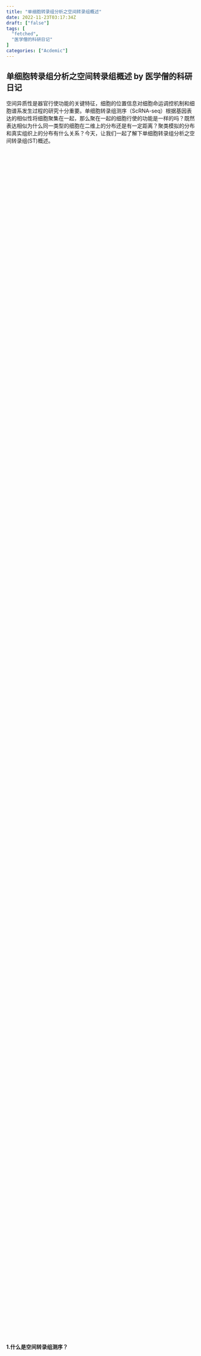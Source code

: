 ```yaml
---
title: "单细胞转录组分析之空间转录组概述"
date: 2022-11-23T03:17:34Z
draft: ["false"]
tags: [
  "fetched",
  "医学僧的科研日记"
]
categories: ["Acdemic"]
---
```

单细胞转录组分析之空间转录组概述 by 医学僧的科研日记
------
<div><section><section>空间异质性是器官行使功能的关键特征，细胞的位置信息对细胞命运调控机制和细胞谱系发生过程的研究十分重要。单细胞转录组测序（ScRNA-seq）根据基因表达的相似性将细胞聚集在一起，那么聚在一起的细胞行使的功能是一样的吗？既然表达相似为什么同一类型的细胞在二维上的分布还是有一定距离？聚类模拟的分布和真实组织上的分布有什么关系？今天，让我们一起了解下单细胞转录组分析之空间转录组(ST)概述。</section><section><iframe data-vidtype="2" data-mpvid="wxv_2676165726902206467" data-cover="http%3A%2F%2Fmmbiz.qpic.cn%2Fmmbiz_jpg%2FeBfvI7Ryx8fEOhWV9ePoH6srsIfZYMQfmewrh5T7bJZm4XK0Mt8ZCemxdqEoSfxdNbRlLdq2KFlpnUpDH7gwKw%2F0%3Fwx_fmt%3Djpeg" allowfullscreen="" frameborder="0" data-ratio="1.7777777777777777" data-w="1920" data-src="https://mp.weixin.qq.com/mp/readtemplate?t=pages/video_player_tmpl&amp;action=mpvideo&amp;auto=0&amp;vid=wxv_2676165726902206467"></iframe></section><section powered-by="xiumi.us"><section><br></section></section><section powered-by="xiumi.us"><section><section powered-by="xiumi.us"><section><section powered-by="xiumi.us"><section><section><section powered-by="xiumi.us"><section><section powered-by="xiumi.us"><section><section><svg viewbox="0 0 1 1"></svg></section></section></section></section><section><section powered-by="xiumi.us"><section><section><svg viewbox="0 0 1 1"></svg></section></section></section></section><section><section powered-by="xiumi.us"><section><section><svg viewbox="0 0 1 1"></svg></section></section></section></section><section><section powered-by="xiumi.us"><section><section><svg viewbox="0 0 1 1"></svg></section></section></section></section></section><section powered-by="xiumi.us"><section><section powered-by="xiumi.us"><section><section><svg viewbox="0 0 1 1"></svg></section></section></section></section><section><section powered-by="xiumi.us"><section><section><svg viewbox="0 0 1 1"></svg></section></section></section></section></section></section></section></section></section><section><section powered-by="xiumi.us"><section><p><strong>1.什么是空间转录组测序？</strong></p></section></section></section></section><section powered-by="xiumi.us"><section><svg viewbox="0 0 1 1"></svg></section></section></section></section><section>什么是空间转录组？这里以市面上最流行的10X为例：将冰冻组织切片放置在10X Genomics Visium芯片的捕获区域内，进行HE染色和成像后，对组织切片进行透化处理，细胞内的mRNA释放出来，从而被芯片上带有oligo-dT的探针捕获，并且每个探针都带有特异的位置序列，然后以mRNA为模版进行cDNA合成，构建文库后再通过测序，获得基因表达信息的同时，每一条测序reads因带有位置序列，从而能够获得基因表达的位置信息。</section><section powered-by="xiumi.us"><section><img data-backh="241" data-backw="578" data-ratio="0.4169884" data-src="https://mmbiz.qpic.cn/mmbiz_png/eBfvI7Ryx8fEOhWV9ePoH6srsIfZYMQfLnWY0cOSQ363hXhfd4YZAnJsJpibEUkaXrr3LP7Xu8icSvYGwibjwdO5w/640?wx_fmt=png" data-type="png" data-w="1036" src="https://mmbiz.qpic.cn/mmbiz_png/eBfvI7Ryx8fEOhWV9ePoH6srsIfZYMQfLnWY0cOSQ363hXhfd4YZAnJsJpibEUkaXrr3LP7Xu8icSvYGwibjwdO5w/640?wx_fmt=png"></section></section><section>与ScRNA-seq相比的优缺点：ScRNA-seq将基因表达与单个细胞相关联，但关于这些基因在组织中的位置信息丢失了；相反的，ST知道基因表达的位置，却不知道是哪个细胞产生的。ScRNA-seq联合ST能起到1+1＞2的作用（超高分辨率+位置信息）</section><section powered-by="xiumi.us"><section><img data-backh="358" data-backw="578" data-ratio="0.6203704" data-src="https://mmbiz.qpic.cn/mmbiz_png/eBfvI7Ryx8fEOhWV9ePoH6srsIfZYMQfn9CNKXyjXMzTsmhIiaXeZnNpgjA5L7HE1pfbnDpXjUvrBCzUksVoRog/640?wx_fmt=png" data-type="png" data-w="1080" src="https://mmbiz.qpic.cn/mmbiz_png/eBfvI7Ryx8fEOhWV9ePoH6srsIfZYMQfn9CNKXyjXMzTsmhIiaXeZnNpgjA5L7HE1pfbnDpXjUvrBCzUksVoRog/640?wx_fmt=png"></section></section><section>2022年目前一共242篇文章，其中&gt;30分26篇；&gt;20分37篇；&gt;10分104篇。也就是说，只要你做的是ScRNA-seq联合ST，你就有50%的概率发10分。</section><section powered-by="xiumi.us"><section><section powered-by="xiumi.us"><section><section powered-by="xiumi.us"><section><section><section powered-by="xiumi.us"><section><section powered-by="xiumi.us"><section><section><svg viewbox="0 0 1 1"></svg></section></section></section></section><section><section powered-by="xiumi.us"><section><section><svg viewbox="0 0 1 1"></svg></section></section></section></section><section><section powered-by="xiumi.us"><section><section><svg viewbox="0 0 1 1"></svg></section></section></section></section><section><section powered-by="xiumi.us"><section><section><svg viewbox="0 0 1 1"></svg></section></section></section></section></section><section powered-by="xiumi.us"><section><section powered-by="xiumi.us"><section><section><svg viewbox="0 0 1 1"></svg></section></section></section></section><section><section powered-by="xiumi.us"><section><section><svg viewbox="0 0 1 1"></svg></section></section></section></section></section></section></section></section></section><section><section powered-by="xiumi.us"><section><p><strong>2.文献中怎么用空间转录组？</strong></p></section></section></section></section><section powered-by="xiumi.us"><section><svg viewbox="0 0 1 1"></svg></section></section></section></section><p powered-by="xiumi.us"><strong>1.这是一篇刚发表于EBioMedicine上的食管鳞状细胞癌的ScRNA-seq+ST文章：</strong></p><section powered-by="xiumi.us"><section><img data-backh="148" data-backw="578" data-ratio="0.2564815" data-src="https://mmbiz.qpic.cn/mmbiz_png/eBfvI7Ryx8fEOhWV9ePoH6srsIfZYMQfriaAzyFuYBync9BQYt9CFGuEyYib00CmicaPXt9Xzib1SKcs44qiaBj93cQ/640?wx_fmt=png" data-type="png" data-w="1080" src="https://mmbiz.qpic.cn/mmbiz_png/eBfvI7Ryx8fEOhWV9ePoH6srsIfZYMQfriaAzyFuYBync9BQYt9CFGuEyYib00CmicaPXt9Xzib1SKcs44qiaBj93cQ/640?wx_fmt=png"></section></section><section powered-by="xiumi.us"><section><img data-backh="374" data-backw="578" data-ratio="0.6472222" data-src="https://mmbiz.qpic.cn/mmbiz_png/eBfvI7Ryx8fEOhWV9ePoH6srsIfZYMQf45ctXNoUffcfZazuiaP02wk7wWGrxmE8OLzn50rTVDumTXrkFoM1bVg/640?wx_fmt=png" data-type="png" data-w="1080" src="https://mmbiz.qpic.cn/mmbiz_png/eBfvI7Ryx8fEOhWV9ePoH6srsIfZYMQf45ctXNoUffcfZazuiaP02wk7wWGrxmE8OLzn50rTVDumTXrkFoM1bVg/640?wx_fmt=png"></section></section><section>基于3例ESCC样本，作者利用Multimodal intersection analysis (MIA)揭示了ESCC的TME中基质细胞的异质性。</section><section><strong>图2：</strong>ESCC肿瘤及基质的空间转录组分析。<strong>a-c：</strong>三个样本切片的HE染色。<strong>d-f：</strong>3个样本基于Spot聚类的结果。Spot数目2353(T1)、2849(T2) 和2896(T3) <span>&lt; ScRNA-seq</span>。<strong>g-i：</strong>使用MIA方法对两组方法注释亚群进行整合分析。数值越高，ST区域和ScRNA-seq亚群共享的高表达基因比例越大。对于每个ST区域，将其归类为最高值的细胞类型。<strong>j-l：</strong>根据MIA，将所有Spot分为肿瘤区和间质区。</section><p powered-by="xiumi.us"><br></p><p powered-by="xiumi.us"><strong>2.这是最近一篇EBioMedicine上的GBM的<span>公共数据库挖掘</span>文章：</strong></p><section powered-by="xiumi.us"><section><img data-backh="151" data-backw="578" data-ratio="0.2611111" data-src="https://mmbiz.qpic.cn/mmbiz_png/eBfvI7Ryx8fEOhWV9ePoH6srsIfZYMQfFySzpf2leayLelTkpRrGtxLahzwtIicc1EafOib2dNgaKCTZ7LqhhlKQ/640?wx_fmt=png" data-type="png" data-w="1080" src="https://mmbiz.qpic.cn/mmbiz_png/eBfvI7Ryx8fEOhWV9ePoH6srsIfZYMQfFySzpf2leayLelTkpRrGtxLahzwtIicc1EafOib2dNgaKCTZ7LqhhlKQ/640?wx_fmt=png"></section></section><section powered-by="xiumi.us"><section><img data-backh="467" data-backw="578" data-ratio="0.8075773" data-src="https://mmbiz.qpic.cn/mmbiz_png/eBfvI7Ryx8fEOhWV9ePoH6srsIfZYMQfUHLgunxwRtjxMGbcekAnaTOZZzPd8h53ovEgr2L1Xu8ueWFvuw50Tw/640?wx_fmt=png" data-type="png" data-w="1003" src="https://mmbiz.qpic.cn/mmbiz_png/eBfvI7Ryx8fEOhWV9ePoH6srsIfZYMQfUHLgunxwRtjxMGbcekAnaTOZZzPd8h53ovEgr2L1Xu8ueWFvuw50Tw/640?wx_fmt=png"></section></section><section powered-by="xiumi.us"><section>GBM 可分为MES-like、AC-like、OPC-like、和NPC-like亚型。作者发现来源于巨噬细胞的GPNMB基因可通过免疫细胞-肿瘤细胞相互作用促进GBM proneural(PN)-mesenchymal(MES)亚型的转换。</section><section><strong>图3: </strong>PN- and MES-GBM的肿瘤微环境。<strong>e：</strong>ScRNA-seq定义的细胞类型特异性评分/基因的空间分布。</section><section><br></section></section><p powered-by="xiumi.us"><strong>3.这是2018年一篇发表于Cancer Research上的文章：</strong></p><section powered-by="xiumi.us"><section><img data-backh="148" data-backw="578" data-ratio="0.2564815" data-src="https://mmbiz.qpic.cn/mmbiz_png/eBfvI7Ryx8fEOhWV9ePoH6srsIfZYMQftIWxpad1uDjy4MT9r3ZTmksCCUsiabOox4N4Py0yAraIiaCWy0m6ibL4Q/640?wx_fmt=png" data-type="png" data-w="1080" src="https://mmbiz.qpic.cn/mmbiz_png/eBfvI7Ryx8fEOhWV9ePoH6srsIfZYMQftIWxpad1uDjy4MT9r3ZTmksCCUsiabOox4N4Py0yAraIiaCWy0m6ibL4Q/640?wx_fmt=png"></section></section><section powered-by="xiumi.us"><section><img data-backh="400" data-backw="578" data-ratio="0.6925926" data-src="https://mmbiz.qpic.cn/mmbiz_png/eBfvI7Ryx8fEOhWV9ePoH6srsIfZYMQfcw5QusP5pQcFYCK43ZsibROaGR6icicwic7Z0GdpMQIvBBlxyqJfqhibIicA/640?wx_fmt=png" data-type="png" data-w="1080" src="https://mmbiz.qpic.cn/mmbiz_png/eBfvI7Ryx8fEOhWV9ePoH6srsIfZYMQfcw5QusP5pQcFYCK43ZsibROaGR6icicwic7Z0GdpMQIvBBlxyqJfqhibIicA/640?wx_fmt=png"></section></section><section>这是篇18年的，比较老，作者测了4个Stage III期恶性黑色素瘤患者转移的淋巴结，使用ST技术生成的基因表达谱揭示了黑色素瘤淋巴结转移的空间异质性。<br></section><section powered-by="xiumi.us"><section><img data-backh="297" data-backw="578" data-ratio="0.5138889" data-src="https://mmbiz.qpic.cn/mmbiz_png/eBfvI7Ryx8fEOhWV9ePoH6srsIfZYMQfibNvZqJmzZlKeVTKN3lib6Z0ib1WHDyqNk8Ans1MDoFr946hl6ibial8b3g/640?wx_fmt=png" data-type="png" data-w="1080" src="https://mmbiz.qpic.cn/mmbiz_png/eBfvI7Ryx8fEOhWV9ePoH6srsIfZYMQfibNvZqJmzZlKeVTKN3lib6Z0ib1WHDyqNk8Ans1MDoFr946hl6ibial8b3g/640?wx_fmt=png"></section></section><section><strong>图4：</strong>单个切片的PCA和空间热图。<strong>A：</strong>具有病理注释信息的HE染色图像。<strong>B：</strong>在组织结构域上进行的PCA产生了四个簇。以病理注释为参照，<strong>簇1</strong>对应于黑色素瘤区域周围的基质或淋巴组织；<strong>簇2</strong>明确代表黑色素瘤区域。<strong>簇3</strong>包括淋巴和肿瘤组织之间边界区域的组织结构域，可能包含来自这两种组织类型的细胞混合物。<strong>簇4</strong>代表与癌症区域物理分离的淋巴组织。<strong>C：</strong>PCA显示这4个簇显著分离。</section><section><br></section><section powered-by="xiumi.us"><section><section powered-by="xiumi.us"><section><section powered-by="xiumi.us"><section><section><section powered-by="xiumi.us"><section><section powered-by="xiumi.us"><section><section><svg viewbox="0 0 1 1"></svg></section></section></section></section><section><section powered-by="xiumi.us"><section><section><svg viewbox="0 0 1 1"></svg></section></section></section></section><section><section powered-by="xiumi.us"><section><section><svg viewbox="0 0 1 1"></svg></section></section></section></section><section><section powered-by="xiumi.us"><section><section><svg viewbox="0 0 1 1"></svg></section></section></section></section></section><section powered-by="xiumi.us"><section><section powered-by="xiumi.us"><section><section><svg viewbox="0 0 1 1"></svg></section></section></section></section><section><section powered-by="xiumi.us"><section><section><svg viewbox="0 0 1 1"></svg></section></section></section></section></section></section></section></section></section><section><section powered-by="xiumi.us"><section><p><strong>3.该如何进行ST分析？</strong></p></section></section></section></section><section powered-by="xiumi.us"><section><svg viewbox="0 0 1 1"></svg></section></section></section></section><section>根据编码方法的不同，单细胞空间转录组可以分为以下几大类。</section><section powered-by="xiumi.us"><section><img data-backh="502" data-backw="578" data-ratio="0.8675926" data-src="https://mmbiz.qpic.cn/mmbiz_png/eBfvI7Ryx8fEOhWV9ePoH6srsIfZYMQfgQXLoAQuU8wFHicickXnqlQHECxOJQ1gunAQicOI4PtxFcJeXHU6NmicxA/640?wx_fmt=png" data-type="png" data-w="1080" src="https://mmbiz.qpic.cn/mmbiz_png/eBfvI7Ryx8fEOhWV9ePoH6srsIfZYMQfgQXLoAQuU8wFHicickXnqlQHECxOJQ1gunAQicOI4PtxFcJeXHU6NmicxA/640?wx_fmt=png"></section></section><section><strong>图：</strong>单细胞空间转录组流程图。下边以Seurat提供的10X空间转录组分析流程为例，简单介绍下空间转录组的简单应用：</section><section><br></section><section powered-by="xiumi.us"><section><section powered-by="xiumi.us"><section><section powered-by="xiumi.us"><section><section powered-by="xiumi.us"><section><section><section powered-by="xiumi.us"><section><section><section powered-by="xiumi.us"><section><svg viewbox="0 0 1 1"></svg></section></section><section powered-by="xiumi.us"><section><svg viewbox="0 0 1 1"></svg></section></section></section></section></section></section></section></section></section></section></section><section><section powered-by="xiumi.us"><section><p><strong>1.基于Seurat的10X空间转录组分析流程</strong></p></section></section></section></section></section></section><section powered-by="xiumi.us"><section>10X Genomics Visium作为市面上流行的空间转录组技术，目前还达不到单细胞分辨率，一个Spot捕获1~10个细胞，其判断的是每个Spot中的细胞平均下来更像那种细胞，或者说那种细胞占主导，暂时无法精准判断单个细胞类型。</section><section>利用ScRNA-seq提供的单细胞分辨率的细胞亚群，结合ST提供的组织水平的HE染色信息，可以对ScRNA-seq鉴定的细胞亚群进行修正，也能补充不同亚群之间的位置信息。</section><section>基于Seurat的10X空间转录组分析流程完全可以达到获取ScRNA-seq每个细胞亚群之间位置信息的需求，详情请浏览官方教程：https://satijalab.org/seurat/articles/spatial_vignette.html。这里简单放一些关键代码：</section><section><ul><li><li><li><li><li><li><li><li><li><li><li><li><li><li><li><li><li><li><li><li><li><li><li><li><li><li><li><li><li><li><li><li><li><li><li><li><li><li><li><li><li><li><li><li><li><li><li><li><li><li><li><li><li><li><li><li><li><li><li><li><li><li><li><li><li><li><li><li><li><li><li><li><li><li><li><li><li><li><li><li><li><li><li><li><li><li><li><li><li><li><li><li><li><li><li><li><li><li><li><li><li><li></ul><pre data-lang="php"><code><span><span>#详见Seurat提供的10X空间转录组分析流程</span></span></code><code><span><span>#https://satijalab.org/seurat/articles/spatial_vignette.html</span></span></code><code><span><span>#非常详细，强烈建议做ST的小伙伴们仔细研读</span></span></code><code><span>rm(<span>list</span> = ls())</span></code><code><span>library(Seurat)</span></code><code><span>library(SeuratData)</span></code><code><span>library(ggplot2)</span></code><code><span>library(patchwork)</span></code><code><span>library(dplyr)</span></code><code><span><br></span></code><code><span><span>#1.数据预处理</span></span></code><code><span>InstallData(<span>"stxBrain"</span>)</span></code><code><span>brain &lt;- LoadData(<span>"stxBrain"</span>, type = <span>"anterior1"</span>)</span></code><code><span><br></span></code><code><span>plot1 &lt;- VlnPlot(brain, features = <span>"nCount_Spatial"</span>, pt.size = <span>0.1</span>) + NoLegend()</span></code><code><span>plot2 &lt;- SpatialFeaturePlot(brain, features = <span>"nCount_Spatial"</span>) + theme(legend.position = <span>"right"</span>)</span></code><code><span>wrap_plots(plot1, plot2)</span></code><code><span><br></span></code><code><span>brain &lt;- SCTransform(brain, assay = <span>"Spatial"</span>, verbose = <span>FALSE</span>)</span></code><code><span>brain &lt;- SCTransform(brain, assay = <span>"Spatial"</span>, verbose = <span>FALSE</span>)</span></code><code><span><span>#替代方案，sctransform构建了基因表达的正则化负二项式模型，以便在保留生物学差异的同时考虑技术伪像。</span></span></code><code><span><span>#sctransform可以对数据进行归一化，检测高变异特征并将数据存储在SCT中。</span></span></code><code><span><br></span></code><code><span><span>#2.基因表达可视化</span></span></code><code><span>SpatialFeaturePlot(brain, features = c(<span>"Hpca"</span>, <span>"Ttr"</span>))</span></code><code><span><span>#在此小鼠大脑数据集中，基因Hpca是强海马标志物，而Ttr是脉络丛的标志物。</span></span></code><code><span>p1 &lt;- SpatialFeaturePlot(brain, features = <span>"Ttr"</span>, pt.size.factor = <span>1</span>)</span></code><code><span>p2 &lt;- SpatialFeaturePlot(brain, features = <span>"Ttr"</span>, alpha = c(<span>0.1</span>, <span>1</span>))</span></code><code><span>p1 + p2</span></code><code><span><br></span></code><code><span><span>#3.降维，聚类和可视化</span></span></code><code><span><span>#我们可以使用与ScRNA-seq相同的工作流程，对RNA表达数据进行降维和聚类。</span></span></code><code><span>brain &lt;- RunPCA(brain, assay = <span>"SCT"</span>, verbose = <span>FALSE</span>)</span></code><code><span>brain &lt;- FindNeighbors(brain, reduction = <span>"pca"</span>, dims = <span>1</span>:<span>30</span>)</span></code><code><span>brain &lt;- FindClusters(brain, verbose = <span>FALSE</span>)</span></code><code><span>brain &lt;- RunUMAP(brain, reduction = <span>"pca"</span>, dims = <span>1</span>:<span>30</span>)</span></code><code><span><br></span></code><code><span><span>#之后使用UMAP可视化聚类的结果，或者使用覆盖可视化图像上的聚类结果SpatialDimPlot()</span></span></code><code><span>p1 &lt;- DimPlot(brain, reduction = <span>"umap"</span>, label = <span>TRUE</span>)</span></code><code><span>p2 &lt;- SpatialDimPlot(brain, label = <span>TRUE</span>, label.size = <span>3</span>)</span></code><code><span>p1 + p2</span></code><code><span><br></span></code><code><span><span>#cells.highlight参数可以划分特定的单元格</span></span></code><code><span>SpatialDimPlot(brain,cells.highlight = CellsByIdentities(object = brain,idents = </span></code><code><span>          c(<span>2</span>,<span>1</span>,<span>4</span>,<span>3</span>,<span>5</span>,<span>8</span>)), facet.highlight = <span>TRUE</span>, ncol = <span>3</span>)</span></code><code><span><br></span></code><code><span><span>#4.交互式绘图</span></span></code><code><span>SpatialDimPlot(brain, interactive = <span>TRUE</span>)</span></code><code><span>SpatialFeaturePlot(brain, features = <span>"Ttr"</span>, interactive = <span>TRUE</span>)</span></code><code><span>LinkedDimPlot(brain)</span></code><code><span><span>#很神奇，可以调整感兴趣的点，大家可以尝试下</span></span></code><code><span><br></span></code><code><span><span>#5.识别空间可变特征</span></span></code><code><span>de_markers &lt;- FindMarkers(brain, ident<span>.1</span> = <span>5</span>, ident<span>.2</span> = <span>6</span>)</span></code><code><span>SpatialFeaturePlot(object = brain, features = rownames(de_markers)[<span>1</span>:<span>3</span>], alpha = c(<span>0.1</span>, <span>1</span>), ncol = <span>3</span>)</span></code><code><span><br></span></code><code><span>brain &lt;- FindSpatiallyVariableFeatures(brain, assay = <span>"SCT"</span>, features = VariableFeatures(brain)[<span>1</span>:<span>1000</span>],</span></code><code><span>                                       selection.method = <span>"markvariogram"</span>)</span></code><code><span><span>#可视化此前确定的前6个特征基因的表达</span></span></code><code><span>top.features &lt;- head(SpatiallyVariableFeatures(brain, selection.method = <span>"markvariogram"</span>), <span>6</span>)</span></code><code><span>SpatialFeaturePlot(brain, features = top.features, ncol = <span>3</span>, alpha = c(<span>0.1</span>, <span>1</span>))</span></code><code><span><br></span></code><code><span><span>#6.细分解剖区域</span></span></code><code><span>cortex &lt;- subset(brain, idents = c(<span>1</span>, <span>2</span>, <span>3</span>, <span>4</span>, <span>6</span>, <span>7</span>))</span></code><code><span>cortex &lt;- subset(cortex, anterior1_imagerow &gt; <span>400</span> | anterior1_imagecol &lt; <span>150</span>, invert = <span>TRUE</span>)</span></code><code><span>cortex &lt;- subset(cortex, anterior1_imagerow &gt; <span>275</span> &amp; anterior1_imagecol &gt; <span>370</span>, invert = <span>TRUE</span>)</span></code><code><span>cortex &lt;- subset(cortex, anterior1_imagerow &gt; <span>250</span> &amp; anterior1_imagecol &gt; <span>440</span>, invert = <span>TRUE</span>)</span></code><code><span><br></span></code><code><span>p1 &lt;- SpatialDimPlot(cortex, crop = <span>TRUE</span>, label = <span>TRUE</span>)</span></code><code><span>p2 &lt;- SpatialDimPlot(cortex, crop = <span>FALSE</span>, label = <span>TRUE</span>, pt.size.factor = <span>1</span>, label.size = <span>3</span>)</span></code><code><span>p1 + p2</span></code><code><span><br></span></code><code><span><span>#7.与单细胞数据集成</span></span></code><code><span>allen_reference &lt;- readRDS(<span>"../data/allen_cortex.rds"</span>)</span></code><code><span>library(dplyr)</span></code><code><span>allen_reference &lt;- SCTransform(allen_reference, ncells = <span>3000</span>, verbose = <span>FALSE</span>) %&gt;%</span></code><code><span>  RunPCA(verbose = <span>FALSE</span>) %&gt;%</span></code><code><span>  RunUMAP(dims = <span>1</span>:<span>30</span>)</span></code><code><span><br></span></code><code><span>cortex &lt;- SCTransform(cortex, assay = <span>"Spatial"</span>, verbose = <span>FALSE</span>) %&gt;%</span></code><code><span>  RunPCA(verbose = <span>FALSE</span>)</span></code><code><span>DimPlot(allen_reference, group.by = <span>"subclass"</span>, label = <span>TRUE</span>)</span></code><code><span><span>#这是ScRNA-seq的细胞注释图</span></span></code><code><span><br></span></code><code><span>anchors &lt;- FindTransferAnchors(reference = allen_reference, query = cortex, normalization.method = <span>"SCT"</span>)</span></code><code><span>predictions.assay &lt;- TransferData(anchorset = anchors, refdata = allen_reference$subclass, prediction.assay = <span>TRUE</span>,</span></code><code><span>                                  weight.reduction = cortex[[<span>"pca"</span>]], dims = <span>1</span>:<span>30</span>)</span></code><code><span>cortex[[<span>"predictions"</span>]] &lt;- predictions.assay</span></code><code><span><span>#获得每个聚类在每个Spots的预测分数</span></span></code><code><span><br></span></code><code><span>DefaultAssay(cortex) &lt;- <span>"predictions"</span></span></code><code><span>SpatialFeaturePlot(cortex, features = c(<span>"L2/3 IT"</span>, <span>"L4"</span>), pt.size.factor = <span>1.6</span>, ncol = <span>2</span>, crop = <span>TRUE</span>)</span></code><code><span><span>#基于这些预测分数，可以预测空间的细胞类型</span></span></code><code><span><br></span></code><code><span>cortex &lt;- FindSpatiallyVariableFeatures(cortex, assay = <span>"predictions"</span>, selection.method = <span>"markvariogram"</span>,</span></code><code><span>                                        features = rownames(cortex), r.metric = <span>5</span>, slot = <span>"data"</span>)</span></code><code><span>top.clusters &lt;- head(SpatiallyVariableFeatures(cortex), <span>4</span>)</span></code><code><span>SpatialPlot(object = cortex, features = top.clusters, ncol = <span>2</span>)</span></code><code><span><br></span></code><code><span><span>#最后，通过这一套整合程序能够恢复神经元和非神经元子集的已知空间定位模式</span></span></code><code><span>SpatialFeaturePlot(cortex, features = c(<span>"Astro"</span>, <span>"L2/3 IT"</span>, <span>"L4"</span>, <span>"L5 PT"</span>, <span>"L5 IT"</span>, <span>"L6 CT"</span>, <span>"L6 IT"</span>,</span></code><code><span>                                        <span>"L6b"</span>, <span>"Oligo"</span>), pt.size.factor = <span>1</span>, ncol = <span>2</span>, crop = <span>FALSE</span>, alpha = c(<span>0.1</span>, <span>1</span>))</span></code></pre></section><section><br></section></section><section powered-by="xiumi.us"><section><img data-backh="276" data-backw="578" data-ratio="0.4777778" data-src="https://mmbiz.qpic.cn/mmbiz_png/eBfvI7Ryx8fEOhWV9ePoH6srsIfZYMQfasObhiaVdHv4w0VhWHV3js3GNrOX8CYeUJ4Uuoj0PfFbmrssBfhvBew/640?wx_fmt=png" data-type="png" data-w="1080" src="https://mmbiz.qpic.cn/mmbiz_png/eBfvI7Ryx8fEOhWV9ePoH6srsIfZYMQfasObhiaVdHv4w0VhWHV3js3GNrOX8CYeUJ4Uuoj0PfFbmrssBfhvBew/640?wx_fmt=png"></section></section><section powered-by="xiumi.us"><section><img data-backh="288" data-backw="578" data-ratio="0.4994097" data-src="https://mmbiz.qpic.cn/mmbiz_png/eBfvI7Ryx8fEOhWV9ePoH6srsIfZYMQfRNDKRNCdAIm1Lcuprxsxj72Paib6Id8XhLtBtrCiaFu6OqZmK7WjJ8ibg/640?wx_fmt=png" data-type="png" data-w="847" src="https://mmbiz.qpic.cn/mmbiz_png/eBfvI7Ryx8fEOhWV9ePoH6srsIfZYMQfRNDKRNCdAIm1Lcuprxsxj72Paib6Id8XhLtBtrCiaFu6OqZmK7WjJ8ibg/640?wx_fmt=png"></section></section><section powered-by="xiumi.us"><section><section powered-by="xiumi.us"><section><section powered-by="xiumi.us"><section><section><section powered-by="xiumi.us"><section><section powered-by="xiumi.us"><section><section><svg viewbox="0 0 1 1"></svg></section></section></section></section><section><section powered-by="xiumi.us"><section><section><svg viewbox="0 0 1 1"></svg></section></section></section></section><section><section powered-by="xiumi.us"><section><section><svg viewbox="0 0 1 1"></svg></section></section></section></section><section><section powered-by="xiumi.us"><section><section><svg viewbox="0 0 1 1"></svg></section></section></section></section></section><section powered-by="xiumi.us"><section><section powered-by="xiumi.us"><section><section><svg viewbox="0 0 1 1"></svg></section></section></section></section><section><section powered-by="xiumi.us"><section><section><svg viewbox="0 0 1 1"></svg></section></section></section></section></section></section></section></section></section></section><section powered-by="xiumi.us"><section><svg viewbox="0 0 1 1"></svg></section></section></section><section><section powered-by="xiumi.us"><section><p><strong>小结</strong></p></section></section></section></section><section powered-by="xiumi.us"><section>总的来说，单细胞空间转录组分析就是使用带有空间Barcode的探针对切片进行测序，联合ScRNA-seq可以实现将高分辨率单细胞数据得到的细胞亚群映射到空间上来，进而推断不同亚群的功能、分化关系等。</section><section>单细胞空间转录组是继细胞通讯、CNV推断、轨迹分析外经常使用的单细胞下游分析，ScRNA-seq联合ST能为文章增光添彩，感兴趣的小伙伴可以现学现用，立刻就能增加到你的研究中来！</section><p><br></p><p><strong>本文主要参考：</strong></p><ol><li><p>Analysis, visualization, and integration of spatial datasets with Seurat • Seurat；</p></li><li><p>简书-从单细胞到空间转录组，生物医学进入新时代</p></li></ol><p><br></p><p><strong>PS:我们在B站的同名账号“医学僧的科研日记”同步有公众号的讲解视频~目前已有10w余粉丝，感兴趣的小伙伴可以多多支持幺。</strong></p><p><img data-backh="578" data-backw="578" data-ratio="1" data-s="300,640" data-src="https://mmbiz.qpic.cn/mmbiz_jpg/eBfvI7Ryx8fEOhWV9ePoH6srsIfZYMQfiaqzVCHPiaEbMXfyhdiaLh56FYjiaibZPfTRkMws36CjEgSD2S8S45jYZoQ/640?wx_fmt=jpeg" data-type="jpeg" data-w="960" src="https://mmbiz.qpic.cn/mmbiz_jpg/eBfvI7Ryx8fEOhWV9ePoH6srsIfZYMQfiaqzVCHPiaEbMXfyhdiaLh56FYjiaibZPfTRkMws36CjEgSD2S8S45jYZoQ/640?wx_fmt=jpeg"><strong></strong></p></section><section><span>医学僧的心</span><span>愿是为医学僧的支持者和科研</span><span>爱好者营造一个勤学好问、互帮互助、共同进步的优良环境。</span><span>但是人多了难免鱼龙混杂，良莠不齐，群里不乏有真心实意、脚踏实地的科研人，我们很尊重并欢迎他们，因此不希望被少数来发广告的、划水的、看热闹的、占个坑的所打扰，最终我们的心意付之东流，大家的热情消磨殆尽。</span><span>为了解决这个问题，我们决定提高入群的门槛——</span><strong>收费进群，</strong><span>这样，愿意进群的同志相信也是个圈内活跃用户，圈内人相互交流，岂不快哉！</span></section><section powered-by="xiumi.us"><section>因此，为了提升大家的效率，调动大家的积极性，吸收真正的科研爱好者，形成一个良好的学习交流氛围，我们决定增加群的数量，并细化群的功能，暂时增加以下几个主题群：</section><ul><li><p>文献下载-医学僧</p></li><li><p>机器学习（分类）-医学僧</p></li><li><p>ggplot可视化-医学僧</p></li><li><p>热图可视化-医学僧</p></li><li><p>TCGA挖掘-医学僧</p></li><li><p>GEO挖掘-医学僧</p></li><li><p>肿瘤预后模型-医学僧</p></li><li><p>肿瘤分子亚型-医学僧</p></li></ul><p>欢迎小伙伴们进群👏👏👏，每个群收费<strong>15元</strong>。请联系小编微信yixuesengkyrj或扫描下面二维码：</p></section><p><img data-backh="486" data-backw="578" data-ratio="0.8407407407407408" data-s="300,640" data-src="https://mmbiz.qpic.cn/mmbiz_jpg/eBfvI7Ryx8eToe4Nt4XyydFdvqEM0WohEpzTSD45q9Xib8zpEq7kGgVBYh9AMdPvXJNOZAVz3MgrRJAKKfzxIWQ/640?wx_fmt=jpegwxfrom=5wx_lazy=1wx_co=1" data-type="jpegwxfrom=5wx_lazy=1wx_co=1" data-w="1080" src="https://mmbiz.qpic.cn/mmbiz_jpg/eBfvI7Ryx8eToe4Nt4XyydFdvqEM0WohEpzTSD45q9Xib8zpEq7kGgVBYh9AMdPvXJNOZAVz3MgrRJAKKfzxIWQ/640?wx_fmt=jpegwxfrom=5wx_lazy=1wx_co=1"></p></section><p><mp-style-type data-value="3"></mp-style-type></p></div>  
<hr>
<a href="https://mp.weixin.qq.com/s/lYnUfF97cRxAvwaUkHNGMw",target="_blank" rel="noopener noreferrer">原文链接</a>
